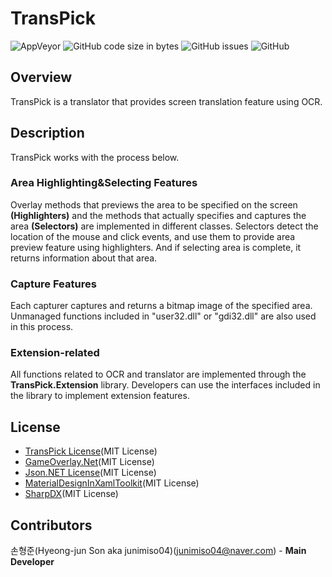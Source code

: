 # TransPick 
![AppVeyor](https://img.shields.io/appveyor/build/junimiso04/TransPick?style=flat-square)
![GitHub code size in bytes](https://img.shields.io/github/languages/code-size/junimiso04/TransPick?style=flat-square)
![GitHub issues](https://img.shields.io/github/issues/junimiso04/TransPick?style=flat-square)
![GitHub](https://img.shields.io/github/license/junimiso04/TransPick?style=flat-square)
 
## Overview
TransPick is a translator that provides screen translation feature using OCR.

## Description
TransPick works with the process below.

### Area Highlighting&Selecting Features
Overlay methods that previews the area to be specified on the screen **(Highlighters)** and the methods that actually specifies and captures the area **(Selectors)** are implemented in different classes.
Selectors detect the location of the mouse and click events, and use them to provide area preview feature using highlighters. And if selecting area is complete, it returns information about that area.

### Capture Features
Each capturer captures and returns a bitmap image of the specified area.
Unmanaged functions included in "user32.dll" or "gdi32.dll" are also used in this process.

### Extension-related
All functions related to OCR and translator are implemented through the **TransPick.Extension** library.
Developers can use the interfaces included in the library to implement extension features.

## License
 * [TransPick License](LICENSE)(MIT License)
 * [GameOverlay.Net](https://github.com/michel-pi/GameOverlay.Net/blob/master/LICENSE)(MIT License)
 * [Json.NET License](https://github.com/JamesNK/Newtonsoft.Json/blob/master/LICENSE.md)(MIT License)
 * [MaterialDesignInXamlToolkit](https://github.com/MaterialDesignInXAML/MaterialDesignInXamlToolkit/blob/master/LICENSE)(MIT License)
 * [SharpDX](https://github.com/sharpdx/SharpDX/blob/master/LICENSE)(MIT License)

## Contributors
손형준(Hyeong-jun Son aka junimiso04)(junimiso04@naver.com) - **Main Developer**
